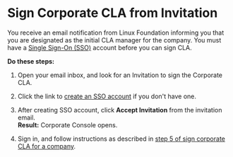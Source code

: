 # Sign Corporate CLA from Invitation

You receive an email notification from Linux Foundation informing you that you are designated as the initial CLA manager for the company. You must have a [Single Sign-On \(SSO\)](../../../sso/) account before you can sign CLA.

**Do these steps:**

1. Open your email inbox, and look for an Invitation to sign the Corporate CLA.

2. Click the link to [create an SSO account](../../../sso/create-an-account.md) if you don't have one.

3. After creating SSO account, click **Accept Invitation** from the invitation email.  
**Result:** Corporate Console opens.

4.  Sign in, and follow instructions as described in [step 5 of sign corporate CLA for a company](sign-corporate-cla-for-a-company.md#do-these-steps).



